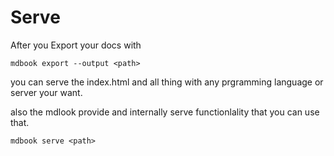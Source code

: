 # Serve

After you Export your docs with

```
mdbook export --output <path>
```

you can serve the index.html and all thing with any prgramming language or server your want.

also the mdlook provide and internally serve functionlality that you can use that.

```
mdbook serve <path>
```
